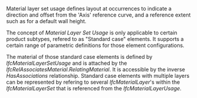 Material layer set usage defines layout at occurrences to indicate a direction and offset from the 'Axis' reference curve, and a reference extent such as for a default wall height.

The concept of _Material Layer Set Usage_ is only applicable to certain product subtypes, refered to as "Standard case" elements. It supports a certain range of parametric definitions for those element configurations.

The material of those standard case elements is defined by _IfcMaterialLayerSetUsage_ and is attached by the _IfcRelAssociatesMaterial_._RelatingMaterial_. It is accessible by the inverse _HasAssociations_ relationship. Standard case elements with multiple layers can be represented by refering to several _IfcMaterialLayer_'s within the _IfcMaterialLayerSet_ that is referenced from the _IfcMaterialLayerUsage_.
